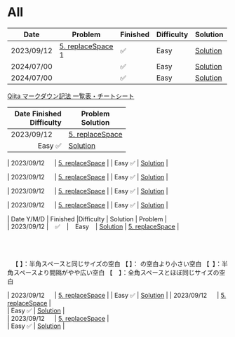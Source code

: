 # All

| Date       | Problem | Finished | Difficulty | Solution |
|------------|---------|----------|------------|----------|
| 2023/09/12 | [5. replaceSpace](https://leetcode.cn/problems/ti-huan-kong-ge-lcof/?envType=study-plan-v2&envId=coding-interviews) </br>1 | ✅       | Easy       | [Solution](./src/sp/easy/Practice001_05.java.java)     |
| 2024/07/00 |                                                                                                                     | ✅       | Easy       | [Solution](./src/sp/Practice001_06.java.java)          |
| 2024/07/00 |                                                                                                                     | ✅       | Easy       | [Solution](./src/sp)                                   |


[Qiita マークダウン記法 一覧表・チートシート](https://qiita.com/kamorits/items/6f342da395ad57468ae3)




| Date Finished </br> Difficulty | Problem </br> Solution |
|--------------:|--------------------|
| 2023/09/12 &nbsp; &ensp; | [5. replaceSpace](https://leetcode.cn/problems/ti-huan-kong-ge-lcof/?envType=study-plan-v2&envId=coding-interviews) |
| Easy ✅ | [Solution](./src/sp/easy/Practice001_05.java.java) |

| 2023/09/12 &nbsp; &ensp; | [5. replaceSpace](https://leetcode.cn/problems/ti-huan-kong-ge-lcof/?envType=study-plan-v2&envId=coding-interviews) |
| Easy ✅ | [Solution](./src/sp/easy/Practice001_05.java.java) |

| 2023/09/12 &nbsp; &ensp; | [5. replaceSpace](https://leetcode.cn/problems/ti-huan-kong-ge-lcof/?envType=study-plan-v2&envId=coding-interviews) |
| Easy ✅ | [Solution](./src/sp/easy/Practice001_05.java.java) |

| 2023/09/12 &nbsp; &ensp; | [5. replaceSpace](https://leetcode.cn/problems/ti-huan-kong-ge-lcof/?envType=study-plan-v2&envId=coding-interviews) |
| Easy ✅ | [Solution](./src/sp/easy/Practice001_05.java.java) |

| 2023/09/12 &nbsp; &ensp; | [5. replaceSpace](https://leetcode.cn/problems/ti-huan-kong-ge-lcof/?envType=study-plan-v2&envId=coding-interviews) |
| Easy ✅ | [Solution](./src/sp/easy/Practice001_05.java.java) |

| Date Y/M/D  | Finished |Difficulty | Solution | Problem | </br>
| 2023/09/12  | &ensp; ✅ &ensp; | &ensp; Easy &ensp; | [Solution](./src/sp/easy/Practice001_05.java.java) |
  [5. replaceSpace](https://leetcode.cn/problems/ti-huan-kong-ge-lcof/?envType=study-plan-v2&envId=coding-interviews) |


</br>
</br>
</br>
 &ensp;
【&nbsp;】：半角スペースと同じサイズの空白
【&thinsp;】：&nbsp;の空白より小さい空白
【&ensp;】：半角スペースより間隔がやや広い空白
【&emsp;】：全角スペースとほぼ同じサイズの空白

| 2023/09/12 &nbsp; &ensp; | [5. replaceSpace](https://leetcode.cn/problems/ti-huan-kong-ge-lcof/?envType=study-plan-v2&envId=coding-interviews) |
| Easy ✅ | [Solution](./src/sp/easy/Practice001_05.java.java) |
| 2023/09/12 &nbsp; &ensp; | [5. replaceSpace](https://leetcode.cn/problems/ti-huan-kong-ge-lcof/?envType=study-plan-v2&envId=coding-interviews) |  
| Easy ✅ | [Solution](./src/sp/easy/Practice001_05.java.java) |  
| 2023/09/12 &nbsp; &ensp; | [5. replaceSpace](https://leetcode.cn/problems/ti-huan-kong-ge-lcof/?envType=study-plan-v2&envId=coding-interviews) |  
| Easy ✅ | [Solution](./src/sp/easy/Practice001_05.java.java) |
